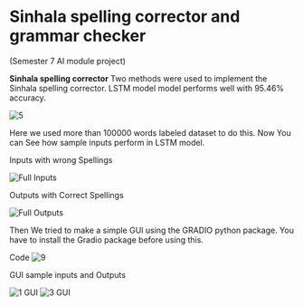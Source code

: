 # Sinhala spelling corrector and grammar checker
(Semester 7 AI module project)

**Sinhala spelling corrector**
Two methods were used to implement the Sinhala spelling corrector. LSTM model model performs well with 95.46% accuracy.

![5](https://github.com/user-attachments/assets/dfea5cc3-a8b5-424c-a02a-ce5588551421)

Here we used more than 100000 words labeled dataset to do this. Now You can See how sample inputs perform in LSTM model.

Inputs with wrong Spellings 

![Full Inputs](https://github.com/user-attachments/assets/aa03b111-5645-494f-85d3-bb5313d9b7f6)

Outputs with Correct Spellings

![Full Outputs](https://github.com/user-attachments/assets/c29de7d9-6640-4d91-8b77-70e7de5e2589)

Then We tried to make a simple GUI using the GRADIO python package. You have to install the Gradio package before using this.

Code 
![9](https://github.com/user-attachments/assets/890717ea-86e6-43d9-b173-8c6563cfb738)

GUI 
sample inputs and Outputs 

![1 GUI](https://github.com/user-attachments/assets/895ecbf5-5a60-4902-8966-bf7f995c0513)
![3 GUI](https://github.com/user-attachments/assets/e2d9f216-c8cc-4df6-9978-8576e3cee049)
